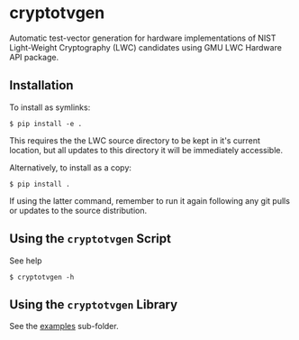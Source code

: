 # cryptotvgen
Automatic test-vector generation for hardware implementations of NIST Light-Weight Cryptography (LWC) candidates using GMU LWC Hardware API package.
<!-- Linux
===========
> sudo apt-get install libssl-dev
> sudo apt-get install python3-pip
> sudo apt-get install python3-cffi -->



## Installation
To install as symlinks:
```
$ pip install -e .
```
This requires the the LWC source directory to be kept in it's current location, but all updates to this directory it will be immediately accessible. 


Alternatively, to install as a copy:
```
$ pip install .
```
If using the latter command, remember to run it again following any git pulls or updates to the source distribution.

## Using the `cryptotvgen` Script

See help
```
$ cryptotvgen -h
```


## Using the `cryptotvgen` Library
See the [examples](./examples) sub-folder.